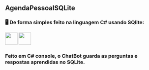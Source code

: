 ## AgendaPessoalSQLite

### 🖥️ De forma simples feito na linguagem C# usando SQlite:

<img src="https://cdn.jsdelivr.net/gh/devicons/devicon/icons/csharp/csharp-original.svg" width="40" height="40"/> <img src="https://cdn.jsdelivr.net/gh/devicons/devicon/icons/sqlite/sqlite-original-wordmark.svg" width="40" height="40" />

### Feito em C# console, o ChatBot guarda as perguntas e respostas aprendidas no SQLite.
